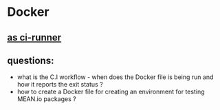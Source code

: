 Docker 
====
[as ci-runner](https://github.com/sameersbn/docker-gitlab-ci-runner)
------

questions:
-----
- what is the C.I workflow - when does the Docker file is being run and how it reports the exit status ?
- how to create a Docker file for creating an environment for testing MEAN.io packages ?
